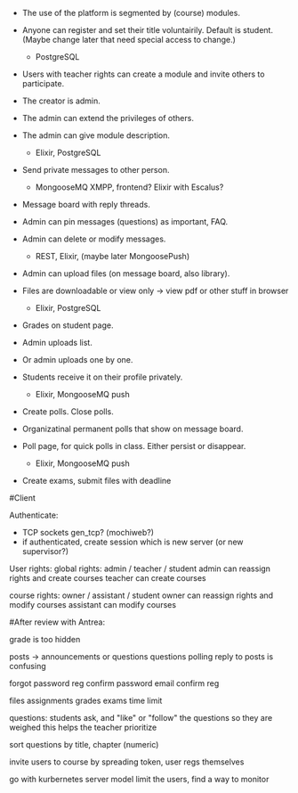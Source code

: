 - The use of the platform is segmented by (course) modules.
- Anyone can register and set their title voluntairily. Default is student. (Maybe change later that need special access to change.)
  - PostgreSQL
  
- Users with teacher rights can create a module and invite others to participate.
- The creator is admin.
- The admin can extend the privileges of others.
- The admin can give module description.
  - Elixir, PostgreSQL

- Send private messages to other person.
  - MongooseMQ XMPP, frontend? Elixir with Escalus?

- Message board with reply threads.
- Admin can pin messages (questions) as important, FAQ.
- Admin can delete or modify messages.
  - REST, Elixir, (maybe later MongoosePush)

- Admin can upload files (on message board, also library).
- Files are downloadable or view only -> view pdf or other stuff in browser
  - Elixir, PostgreSQL

- Grades on student page.
- Admin uploads list.
- Or admin uploads one by one.
- Students receive it on their profile privately.
  - Elixir, MongooseMQ push

- Create polls. Close polls.
- Organizatinal permanent polls that show on message board.
- Poll page, for quick polls in class. Either persist or disappear.
  - Elixir, MongooseMQ push
  
- Create exams, submit files with deadline

#Client

Authenticate:
- TCP sockets gen_tcp? (mochiweb?)
- if authenticated, create session which is new server (or new supervisor?)

User rights:
global rights: admin / teacher / student
admin can reassign rights and create courses
teacher can create courses

course rights: owner / assistant / student
owner can reassign rights and modify courses
assistant can modify courses

#After review with Antrea:

grade is too hidden

posts -> announcements or questions
questions polling
reply to posts is confusing

forgot password
reg confirm password
email confirm reg

files assignments grades
exams time limit

questions: students ask, and "like" or "follow" the questions so they are weighed
this helps the teacher prioritize

sort questions by title, chapter (numeric)

invite users to course by spreading token, user regs themselves

go with kurbernetes server model
limit the users, find a way to monitor
